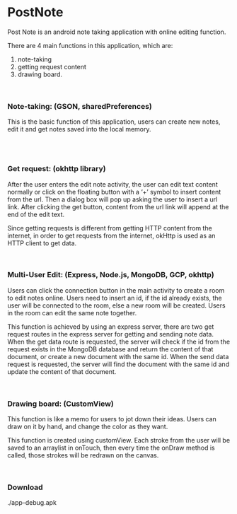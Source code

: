 # PostNote

Post Note is an android note taking application with online editing function.


There are 4 main functions in this application, which are:
1. note-taking
2. getting request content
3. drawing board.
<br>
<h3>Note-taking: (GSON, sharedPreferences)</h3> 
<p>This is the basic function of this application, users can create new notes, edit it and get notes saved into the local memory.</p>
<br><br>

<h3>Get request: (okhttp library)</h3> 
<p>After the user enters the edit note activity, the user can edit text content normally or click on the floating button with a ‘+’ symbol to insert content from the url. Then a dialog box will pop up asking the user to insert a url link. After clicking the get button, content from the url link will append at the end of the edit text.</p>

<p>Since getting requests is different from getting HTTP content from the internet, in order to get requests from the internet, okHttp is used as an HTTP client to get data.</p>
<br>

<h3>Multi-User Edit: (Express, Node.js, MongoDB, GCP, okhttp)</h3> 
<p>Users can click the connection button in the main activity to create a room to edit notes online. Users need to insert an id, if the id already exists, the user will be connected to the room, else a new room will be created. Users in the room can edit the same note together.</p>

<p>This function is achieved by using an express server, there are two get request routes in the express server for getting and sending note data. When the get data route is requested, the server will check if the id from the request exists in the MongoDB database and return the content of that document, or create a new document with the same id. When the send data request is requested, the server will find the document with the same id and update the content of that document.</p>
<br>

<h3>Drawing board: (CustomView)</h3> 
<p>This function is like a memo for users to jot down their ideas. Users can draw on it by hand, and change the color as they want.</p>

<p>This function is created using customView. Each stroke from the user will be saved to an arraylist in onTouch, then every time the onDraw method is called, those strokes will be redrawn on the canvas.</p>
<br>

<h3>Download</h3>
./app-debug.apk
